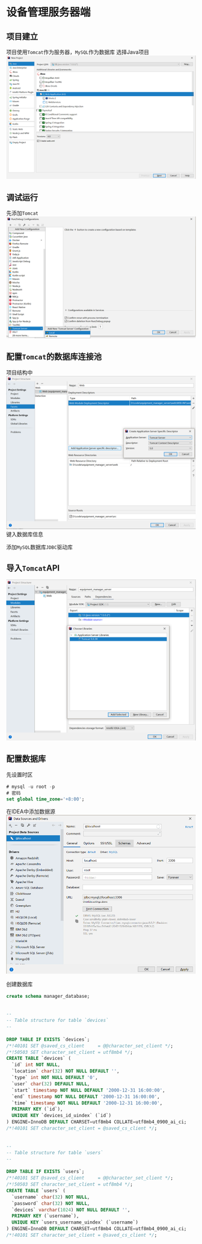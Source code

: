 # 设备管理服务器端

## 项目建立
项目使用`Tomcat`作为服务器，`MySQL`作为数据库
选择Java项目
![新建项目](img/1.png)

## 调试运行
先添加`Tomcat`
![调试运行](img/2.png)

## 配置`Tomcat`的数据库连接池
项目结构中
![添加配置文件](img/3.png)
键入数据库信息

添加`MySQL`数据库`JDBC`驱动库

## 导入`Tomcat`API
![导入Api](img/4.png)

## 配置数据库

先设置时区
```sql
# mysql -u root -p
# 密码
set global time_zone='+8:00';
```

在IDEA中添加数据源
![IDEA添加数据源](img/5.png)

创建数据库
```sql
create schema manager_database;
```

```sql

--
-- Table structure for table `devices`
--

DROP TABLE IF EXISTS `devices`;
/*!40101 SET @saved_cs_client     = @@character_set_client */;
/*!50503 SET character_set_client = utf8mb4 */;
CREATE TABLE `devices` (
  `id` int NOT NULL,
  `location` char(32) NOT NULL DEFAULT '',
  `type` int NOT NULL DEFAULT '0',
  `user` char(32) DEFAULT NULL,
  `start` timestamp NOT NULL DEFAULT '2000-12-31 16:00:00',
  `end` timestamp NOT NULL DEFAULT '2000-12-31 16:00:00',
  `time` timestamp NOT NULL DEFAULT '2000-12-31 16:00:00',
  PRIMARY KEY (`id`),
  UNIQUE KEY `devices_id_uindex` (`id`)
) ENGINE=InnoDB DEFAULT CHARSET=utf8mb4 COLLATE=utf8mb4_0900_ai_ci;
/*!40101 SET character_set_client = @saved_cs_client */;

```

```sql

--
-- Table structure for table `users`
--

DROP TABLE IF EXISTS `users`;
/*!40101 SET @saved_cs_client     = @@character_set_client */;
/*!50503 SET character_set_client = utf8mb4 */;
CREATE TABLE `users` (
  `username` char(32) NOT NULL,
  `password` char(32) NOT NULL,
  `devices` varchar(1024) NOT NULL DEFAULT '',
  PRIMARY KEY (`username`),
  UNIQUE KEY `users_username_uindex` (`username`)
) ENGINE=InnoDB DEFAULT CHARSET=utf8mb4 COLLATE=utf8mb4_0900_ai_ci;
/*!40101 SET character_set_client = @saved_cs_client */;

```